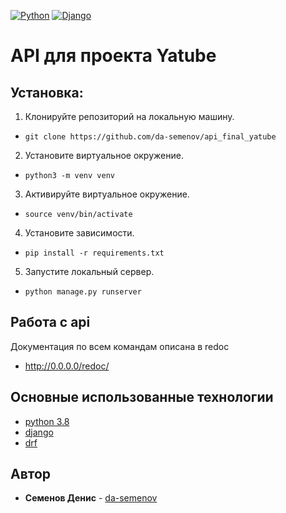 [![Python](https://img.shields.io/badge/-Python-464646??style=flat-square&logo=Python)](https://www.python.org/)
[![Django](https://img.shields.io/badge/-Django-464646??style=flat-square&logo=Django)](https://www.djangoproject.com/)
# API для проекта Yatube

## Установка:
1. Клонируйте репозиторий на локальную машину.
- ``git clone https://github.com/da-semenov/api_final_yatube``
2. Установите виртуальное окружение.
- ``python3 -m venv venv``
3. Активируйте виртуальное окружение.
- ``source venv/bin/activate``
4. Установите зависимости.
- ``pip install -r requirements.txt``
5. Запустите локальный сервер.
- ``python manage.py runserver``

## Работа с api
Документация по всем командам описана в redoc
* http://0.0.0.0/redoc/

## Основные использованные технологии
* [python 3.8](https://www.python.org/)
* [django](https://www.djangoproject.com/)
* [drf](https://www.django-rest-framework.org/)

## Автор
* **Семенов Денис** - [da-semenov](https://github.com/da-semenov)
